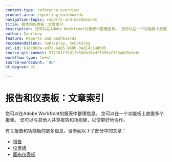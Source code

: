 ```yaml
---
content-type: reference;overview
product-area: reporting;dashboards
navigation-topic: reports-and-dashboards
title: 报告和仪表板：文章索引
description: 您可以在Adobe Workfront的报表中整理信息。 您可以在一个功能板上放置多个报表。 您可以与其他人共享报告和功能板，以便更好地协作。
author: Courtney
feature: Reports and Dashboards
recommendations: noDisplay, noCatalog
exl-id: 618c9dda-ad7d-4a05-960b-3ad14c14d605
source-git-commit: 577761ff5d1fb59db104df5995af953a0b5e6c0c
workflow-type: tm+mt
source-wordcount: '86'
ht-degree: 4%

---
```



# 报告和仪表板：文章索引

<!--Audited: 01/2024-->

您可以在Adobe Workfront的报表中整理信息。 您可以在一个功能板上放置多个报表。 您可以与其他人共享报告和功能板，以便更好地协作。

有关报告和功能板的更多信息，请参阅以下子部分中的文章：

* [报告](../reports-and-dashboards/reports/reports-overview.md)
* [仪表板](../reports-and-dashboards/dashboards/dashboards-overview.md)
* [画布仪表板](../reports-and-dashboards/canvas-dashboards/canvas-dashboards-overview.md)
